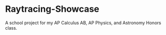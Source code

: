 # Raytracing-Showcase
A school project for my AP Calculus AB, AP Physics, and Astronomy Honors class.
